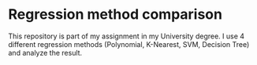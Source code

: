 # Regression method comparison

This repository is part of my assignment in my University degree. I use 4 different regression methods (Polynomial, K-Nearest, SVM, Decision Tree) and analyze the result.
